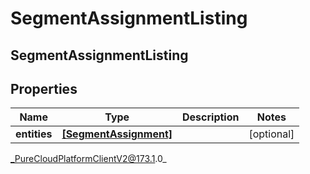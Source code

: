 # SegmentAssignmentListing

## SegmentAssignmentListing

## Properties

|Name | Type | Description | Notes|
|------------ | ------------- | ------------- | -------------|
| **entities** | [**[SegmentAssignment]**]([SegmentAssignment]) |  | [optional] |



_PureCloudPlatformClientV2@173.1.0_

